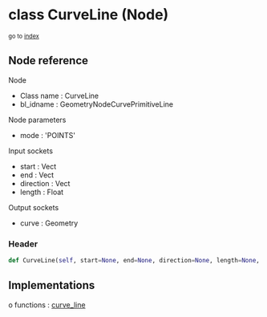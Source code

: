 # class CurveLine (Node)

<sub>go to [index](/docs/index.md)</sub>

## Node reference

Node
 - Class name : CurveLine
 - bl_idname : GeometryNodeCurvePrimitiveLine

Node parameters
 - mode : 'POINTS'

Input sockets
 - start : Vect
 - end : Vect
 - direction : Vect
 - length : Float

Output sockets
 - curve : Geometry

### Header

``` python
def CurveLine(self, start=None, end=None, direction=None, length=None, mode='POINTS', node_label=None, node_color=None):
```

## Implementations

o functions : [curve_line](#curve_line)

